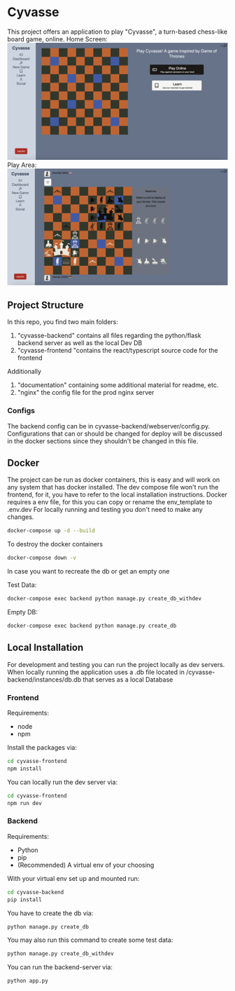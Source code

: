 # Cyvasse

This project offers an application to play "Cyvasse", a turn-based chess-like board game, online.
Home Screen:
![Alt text](documentation/images/Home.png)
Play Area:
![Alt text](documentation/images/PlayArea.png)

## Project Structure 
In this repo, you find two main folders: 
1. "cyvasse-backend" contains all files regarding the python/flask backend server as well as the local Dev DB
2. "cyvasse-frontend "contains the react/typescript source code for the frontend 

Additionally 
1. "documentation" containing some additional material for readme, etc.
2. "nginx" the config file for the prod nginx server


### Configs
The backend config can be in cyvasse-backend/webserver/config.py. Configurations that can or should be changed for deploy will be discussed in the docker sections since they shouldn't be changed in this file.

## Docker
The project can be run as docker containers, this is easy and will work on any system that has docker installed. The dev compose file won't run the frontend, for it, you have to refer to the local installation instructions.
Docker requires a env file, for this you can copy or rename the env_template to .env.dev
For locally running and testing you don't need to make any changes.


```bash
docker-compose up -d --build
```

To destroy the docker containers
```bash
docker-compose down -v
```

In case you want to recreate the db or get an empty one

Test Data:
```bash
docker-compose exec backend python manage.py create_db_withdev
```

Empty DB:

```bash
docker-compose exec backend python manage.py create_db
```


## Local Installation
For development and testing you can run the project locally as dev servers.
When locally running the application uses a .db file located in /cyvasse-backend/instances/db.db that serves as a local Database

### Frontend

Requirements:
- node
- npm

Install the packages via:

```bash
cd cyvasse-frontend
npm install
```

You can locally run the dev server via:

```bash
cd cyvasse-frontend
npm run dev
```

### Backend

Requirements:
- Python
- pip
- (Recommended) A virtual env of your choosing

With your virtual env set up and mounted run:

```bash
cd cyvasse-backend
pip install
```
You have to create the db via:

```bash
python manage.py create_db
```

You may also run this command to create some test data:

```bash
python manage.py create_db_withdev
```

You can run the backend-server via:

```bash
python app.py
```

